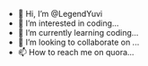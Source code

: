 - 👋 Hi, I’m @LegendYuvi
- 👀 I’m interested in coding...
- 🌱 I’m currently learning coding...
- 💞️ I’m looking to collaborate on ...
- 📫 How to reach me on quora...

<!---
LegendYuvi/LegendYuvi is a ✨ special ✨ repository because its `README.md` (this file) appears on your GitHub profile.
You can click the Preview link to take a look at your changes.
--->
